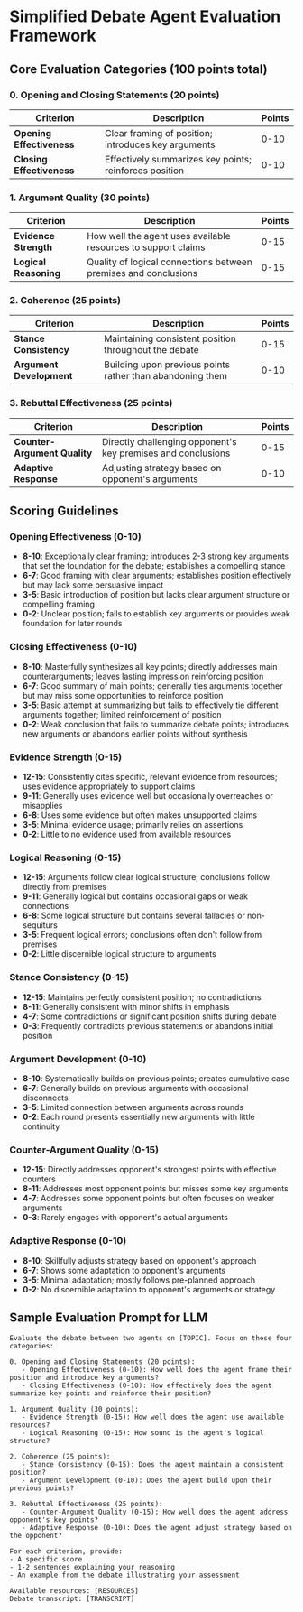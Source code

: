# Simplified Debate Agent Evaluation Framework

## Core Evaluation Categories (100 points total)

### 0. Opening and Closing Statements (20 points)
| Criterion | Description | Points |
|-----------|-------------|--------|
| **Opening Effectiveness** | Clear framing of position; introduces key arguments | 0-10 |
| **Closing Effectiveness** | Effectively summarizes key points; reinforces position | 0-10 |

### 1. Argument Quality (30 points)
| Criterion | Description | Points |
|-----------|-------------|--------|
| **Evidence Strength** | How well the agent uses available resources to support claims | 0-15 |
| **Logical Reasoning** | Quality of logical connections between premises and conclusions | 0-15 |

### 2. Coherence (25 points)
| Criterion | Description | Points |
|-----------|-------------|--------|
| **Stance Consistency** | Maintaining consistent position throughout the debate | 0-15 |
| **Argument Development** | Building upon previous points rather than abandoning them | 0-10 |

### 3. Rebuttal Effectiveness (25 points)
| Criterion | Description | Points |
|-----------|-------------|--------|
| **Counter-Argument Quality** | Directly challenging opponent's key premises and conclusions | 0-15 |
| **Adaptive Response** | Adjusting strategy based on opponent's arguments | 0-10 |

## Scoring Guidelines

### Opening Effectiveness (0-10)
- **8-10**: Exceptionally clear framing; introduces 2-3 strong key arguments that set the foundation for the debate; establishes a compelling stance
- **6-7**: Good framing with clear arguments; establishes position effectively but may lack some persuasive impact
- **3-5**: Basic introduction of position but lacks clear argument structure or compelling framing
- **0-2**: Unclear position; fails to establish key arguments or provides weak foundation for later rounds

### Closing Effectiveness (0-10)
- **8-10**: Masterfully synthesizes all key points; directly addresses main counterarguments; leaves lasting impression reinforcing position
- **6-7**: Good summary of main points; generally ties arguments together but may miss some opportunities to reinforce position
- **3-5**: Basic attempt at summarizing but fails to effectively tie different arguments together; limited reinforcement of position
- **0-2**: Weak conclusion that fails to summarize debate points; introduces new arguments or abandons earlier points without synthesis

### Evidence Strength (0-15)
- **12-15**: Consistently cites specific, relevant evidence from resources; uses evidence appropriately to support claims
- **9-11**: Generally uses evidence well but occasionally overreaches or misapplies
- **6-8**: Uses some evidence but often makes unsupported claims
- **3-5**: Minimal evidence usage; primarily relies on assertions
- **0-2**: Little to no evidence used from available resources

### Logical Reasoning (0-15)
- **12-15**: Arguments follow clear logical structure; conclusions follow directly from premises
- **9-11**: Generally logical but contains occasional gaps or weak connections
- **6-8**: Some logical structure but contains several fallacies or non-sequiturs
- **3-5**: Frequent logical errors; conclusions often don't follow from premises
- **0-2**: Little discernible logical structure to arguments

### Stance Consistency (0-15)
- **12-15**: Maintains perfectly consistent position; no contradictions
- **8-11**: Generally consistent with minor shifts in emphasis
- **4-7**: Some contradictions or significant position shifts during debate
- **0-3**: Frequently contradicts previous statements or abandons initial position

### Argument Development (0-10)
- **8-10**: Systematically builds on previous points; creates cumulative case
- **6-7**: Generally builds on previous arguments with occasional disconnects
- **3-5**: Limited connection between arguments across rounds
- **0-2**: Each round presents essentially new arguments with little continuity

### Counter-Argument Quality (0-15)
- **12-15**: Directly addresses opponent's strongest points with effective counters
- **8-11**: Addresses most opponent points but misses some key arguments
- **4-7**: Addresses some opponent points but often focuses on weaker arguments
- **0-3**: Rarely engages with opponent's actual arguments

### Adaptive Response (0-10)
- **8-10**: Skillfully adjusts strategy based on opponent's approach
- **6-7**: Shows some adaptation to opponent's arguments
- **3-5**: Minimal adaptation; mostly follows pre-planned approach
- **0-2**: No discernible adaptation to opponent's arguments or strategy

## Sample Evaluation Prompt for LLM

```
Evaluate the debate between two agents on [TOPIC]. Focus on these four categories:

0. Opening and Closing Statements (20 points):
   - Opening Effectiveness (0-10): How well does the agent frame their position and introduce key arguments?
   - Closing Effectiveness (0-10): How effectively does the agent summarize key points and reinforce their position?

1. Argument Quality (30 points):
   - Evidence Strength (0-15): How well does the agent use available resources?
   - Logical Reasoning (0-15): How sound is the agent's logical structure?

2. Coherence (25 points):
   - Stance Consistency (0-15): Does the agent maintain a consistent position?
   - Argument Development (0-10): Does the agent build upon their previous points?

3. Rebuttal Effectiveness (25 points):
   - Counter-Argument Quality (0-15): How well does the agent address opponent's key points?
   - Adaptive Response (0-10): Does the agent adjust strategy based on the opponent?

For each criterion, provide:
- A specific score
- 1-2 sentences explaining your reasoning
- An example from the debate illustrating your assessment

Available resources: [RESOURCES]
Debate transcript: [TRANSCRIPT]
```